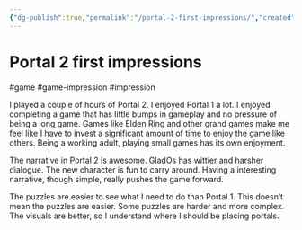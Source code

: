 ```yaml
---
{"dg-publish":true,"permalink":"/portal-2-first-impressions/","created":"2023-12-28T10:50:36.000+09:00","updated":"2024-01-03T11:23:24.995+09:00"}
---
```


# Portal 2 first impressions

#game #game-impression #impression 

I played a couple of hours of Portal 2. I enjoyed Portal 1 a lot. I enjoyed completing a game that has little bumps in gameplay and no pressure of being a long game. Games like Elden Ring and other grand games make me feel like I have to invest a significant amount of time to enjoy the game like others. Being a working adult, playing small games has its own enjoyment.

The narrative in Portal 2 is awesome. GladOs has wittier and harsher dialogue. The new character is fun to carry around. Having a interesting narrative, though simple, really pushes the game forward.

The puzzles are easier to see what I need to do than Portal 1. This doesn’t mean the puzzles are easier. Some puzzles are harder and more complex. The visuals are better, so I understand where I should be placing portals.

